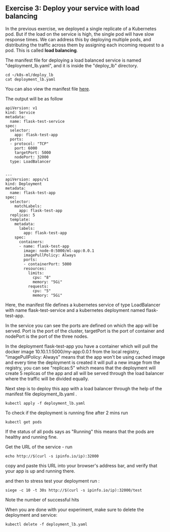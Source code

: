## Exercise 3: Deploy your service with load balancing

In the previous exercise, we deployed a single replicate of a Kubernetes pod. But if the load on the service is high, the single pod will have slow response times. We can address this by deploying multiple pods, and distributing the traffic across them by assigning each incoming request to a pod. This is called **load balancing**.

The manifest file for deploying a load balanced service is named "deployment_lb.yaml", and it is inside the "deploy_lb" directory.


``` shell
cd ~/k8s-ml/deploy_lb
cat deployment_lb.yaml
```

You can also view the manifest file [here](https://github.com/teaching-on-testbeds/k8s-ml/blob/main/deploy_lb/deployment_lb.yaml).


The output will be as follow

``` shell
apiVersion: v1
kind: Service
metadata:
  name: flask-test-service
spec:
  selector:
    app: flask-test-app
  ports:
  - protocol: "TCP"
    port: 6000
    targetPort: 5000
    nodePort: 32000
  type: LoadBalancer


---
apiVersion: apps/v1
kind: Deployment
metadata:
  name: flask-test-app
spec:
  selector:
    matchLabels:
      app: flask-test-app
  replicas: 5
  template:
    metadata:
      labels:
        app: flask-test-app
    spec:
      containers:
      - name: flask-test-app
        image: node-0:5000/ml-app:0.0.1
        imagePullPolicy: Always
        ports:
        - containerPort: 5000
        resources:
          limits:
            cpu: "8"
            memory: "5Gi"
          requests:
            cpu: "5"
            memory: "5Gi"
```

Here, the manifest file defines a kubernetes service of type LoadBalancer with name flask-test-service and a kubernetes deployment named flask-test-app.

In the service you can see the ports are defined on which the app will be served. Port is the port of the cluster, targetPort  is the port of container and nodePort is the port of the three nodes. 

In the deployment flask-test-app you have a container which will pull the docker image 10.10.1.1:5000/my-app:0.0.1 from the local registry, "imagePullPolicy: Always" means that the app won't be using cached image and every time the deployment is created it will pull a new image from the registry, you can see "replicas:5" which means that the deployment will create 5 replicas of the app and all will be served through the load balancer where the traffic will be divided equally.

Next step is to deploy this app with a load balancer through the help of the manifest file deployment_lb.yaml .

``` shell
kubectl apply -f deployment_lb.yaml

```

To check if the deployment is running fine after 2 mins run 

``` shell
kubectl get pods

```

If the status of all pods says as "Running" this means that the pods are healthy and running fine.

Get the URL of the service - run

``` shell
echo http://$(curl -s ipinfo.io/ip):32000
```

copy and paste this URL into your browser's address bar, and verify that your app is up and running there.

and then to stress test your deployment run : 

``` shell
siege -c 10 -t 30s http://$(curl -s ipinfo.io/ip):32000/test
```
Note the number of successful hits

When you are done with your experiment, make sure to delete the deployment and service:

``` shell
kubectl delete -f deployment_lb.yaml

```
